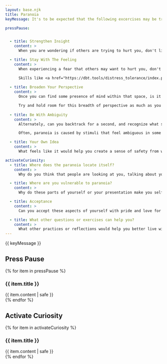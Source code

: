 ```yaml
---
layout: base.njk
title: Paranoia
keyMessage: It's to be expected that the following excercises may be tricky at various points. Practice is required, journaling is recommended, alongside therapy and other supportive relationships.

pressPause:


  - title: Strengthen Insight
    content: >
      When you are wondering if others are trying to hurt you, don't like you, etc. what helps you consider that this may be paranoia?

  - title: Stay With The Feeling
    content: >
      When experiencing a fear that others may want to hurt you, don't like you, etc., is it possible to teach yourself to stay with that feeling without acting on it?

      Skills like <a href="https://dbt.tools/distress_tolerance/index.php">distress tolerance</a> may be especially useful.
  
  - title: Broaden Your Perspective
    content: >
      Once you can find some presence of mind within that space, is it possible to consider alternatives? That while people may be trying to hurt you, they also may be trying to help you? Or they may be neutral towards you.

      Try and hold room for this breadth of perspective as much as you can.
  
  - title: Be With Ambiguity
    content: >
      Alternately, can you backtrack for a second, and recognize what situation caused you to feel paranoid?

      Often, paranoia is caused by stimuli that feel ambiguous in some way. Is it possible for you to sit with the ambiguity itself, without jumping to conclusions about it? What makes that hard?

  - title: Your Own Idea
    content: >
      What feels like it would help you create a sense of safety from which to get curious about your paranoia?

activateCuriosity:
  - title: Where does the paranoia locate itself?
    content: >
      Why do you think that people are looking at you, talking about you, wanting to hurt you, etc? Are there aspects of yourself that make you self-conscious or embarrassed?

  - title: Where are you vulnerable to paranoia?
    content: >
      Why do these parts of yourself or your presentation make you self conscious, embarrassed, or hateful towards yourself?

  - title: Acceptance
    content: >
      Can you accept these aspects of yourself with pride and love for your uniqueness?

  - title: What other questions or exercises can help you?
    content: >
      What other practices or reflections would help you better live with your paranoia?
---
```


<div class="key-message">{{ keyMessage }}</div>

<div class="press-pause">
    <h2>Press Pause</h2>
    {% for item in pressPause %}
    <div class="press-pause-section">
        <div class="section-content">
            <h3>{{ item.title }}</h3>
            {{ item.content | safe }}
            <div class="journal-entry" data-section="press_pause" data-question="{{ item.title | slug }}" style="display: none">
                <textarea placeholder="Write your reflections here..."></textarea>
                <button class="save-entry">Save</button>
            </div>
        </div>
        <div class="past-entries-sidebar" data-section="press_pause" data-question="{{ item.title | slug }}" style="display: none">
            <h4>Previous Entries</h4>
            <div class="past-entries"></div>
        </div>
    </div>
    {% endfor %}
</div>

<div class="activate-curiosity">
    <h2>Activate Curiosity</h2>
    {% for item in activateCuriosity %}
    <div class="activate-curiosity-section">
        <div class="section-content">
            <h3>{{ item.title }}</h3>
            {{ item.content | safe }}
            <div class="journal-entry" data-section="activate_curiosity" data-question="{{ item.title | slug }}" style="display: none">
                <textarea placeholder="Write your reflections here..."></textarea>
                <button class="save-entry">Save</button>
            </div>
        </div>
        <div class="past-entries-sidebar" data-section="activate_curiosity" data-question="{{ item.title | slug }}" style="display: none">
            <h4>Previous Entries</h4>
            <div class="past-entries"></div>
        </div>
    </div>
    {% endfor %}
</div>

<script type="module">
    // Get data from front matter
    const pressPause = {{ pressPause | dump | safe }};
    const activateCuriosity = {{ activateCuriosity | dump | safe }};

    // Check if user is authenticated
    const { data: { session } } = await supabase.auth.getSession()
    
    // Store prompt IDs
    let promptIds = {};

    // Show journal entries if signed in
    if (session) {
        // First, get or create prompts
        async function getOrCreatePrompts() {
            try {
                console.log('Starting getOrCreatePrompts');
                for (const section of ['press_pause', 'activate_curiosity']) {
                    const items = section === 'press_pause' ? pressPause : activateCuriosity;
                    
                    for (const item of items) {
                        // Check if prompt exists
                        const { data, error } = await supabase
                            .from('prompts')
                            .select('id')
                            .eq('page_type', 'paranoia')
                            .eq('section_type', section)
                            .eq('content', item.content)
                            .single();
                        
                        if (error) {
                            console.error('Error finding prompt:', error);
                            continue;
                        } else if (data) {
                            promptIds[item.title] = data.id;
                            console.log(`Found prompt ID for "${item.title}":`, data.id);
                        }
                    }
                }
            } catch (error) {
                console.error('Error in getOrCreatePrompts:', error);
            }
        }

        // Wait for prompts to be ready before showing UI
        await getOrCreatePrompts();

        document.querySelectorAll('.journal-entry').forEach(entry => {
            entry.style.display = 'block';
        })
        document.querySelectorAll('.past-entries-sidebar').forEach(sidebar => {
            sidebar.style.display = 'block';
        })

        // Load past entries
        async function loadEntries() {
            const { data: entries, error } = await supabase
                .from('responses')
                .select('*')
                .eq('user_id', session.user.id)
                .order('created_at', { ascending: false })

            if (error) {
                console.error('Error loading entries:', error)
                return
            }

            // Group entries by question
            entries.forEach(entry => {
                const container = document.querySelector(`[data-question="${entry.prompt_id}"] .past-entries-sidebar .past-entries`)
                if (container) {
                    const entryEl = document.createElement('div')
                    entryEl.className = 'past-entry'
                    entryEl.innerHTML = `
                        <div class="entry-date">${new Date(entry.created_at).toLocaleDateString()}</div>
                        <div class="entry-content">${entry.content}</div>
                    `
                    container.appendChild(entryEl)
                }
            })
        }

        // Save new entry
        async function saveEntry(section, question, content) {
            console.log('saveEntry called with:', { section, question, content });
            console.log('Looking up prompt ID for:', question);
            console.log('Available promptIds:', promptIds);
            const promptId = promptIds[question];
            if (!promptId) {
                console.error('No prompt ID found for question:', question);
                console.error('Available questions:', Object.keys(promptIds));
                return false;
            }

            const { error } = await supabase
                .from('responses')
                .insert([
                    { 
                        content: content,
                        prompt_id: promptId,
                        user_id: session.user.id
                    }
                ])

            if (error) {
                console.error('Error saving entry:', {
                    message: error.message,
                    details: error.details,
                    hint: error.hint,
                    code: error.code
                });
                return false
            }

            return true
        }

        // Helper function to escape HTML
        function escapeHtml(unsafe) {
            return unsafe
                .replace(/&/g, "&amp;")
                .replace(/</g, "&lt;")
                .replace(/>/g, "&gt;")
                .replace(/"/g, "&quot;")
                .replace(/'/g, "&#039;");
        }

        // Add event listeners to save buttons
        document.querySelectorAll('.save-entry').forEach(button => {
            button.addEventListener('click', async () => {
                const journalEntry = button.closest('.journal-entry')
                const textarea = journalEntry.querySelector('textarea')
                const section = journalEntry.dataset.section
                // Find the original title from the slug
                const questionSlug = journalEntry.dataset.question
                const items = section === 'press_pause' ? pressPause : activateCuriosity
                const originalQuestion = items.find(item => item.title.toLowerCase().replace(/\s+/g, '-') === questionSlug)?.title
                
                if (!originalQuestion) {
                    console.error('Could not find original question for slug:', questionSlug)
                    return
                }

                const content = textarea.value.trim()

                if (content) {
                    const success = await saveEntry(section, originalQuestion, content)
                    if (success) {
                        // Add new entry to UI immediately
                        const pastEntriesContainer = document.querySelector(`[data-section="${section}"][data-question="${questionSlug}"] .past-entries-sidebar .past-entries`)
                        if (pastEntriesContainer) {
                            const entryEl = document.createElement('div')
                            entryEl.className = 'past-entry'
                            entryEl.innerHTML = `
                                <div class="entry-date">${new Date().toLocaleDateString()}</div>
                                <div class="entry-content">${escapeHtml(content)}</div>
                            `
                            // Insert at the top of the list
                            pastEntriesContainer.insertBefore(entryEl, pastEntriesContainer.firstChild)
                            textarea.value = ''
                        }
                    }
                }
            })
        })

        // Load entries on page load
        loadEntries()
    }
</script>


